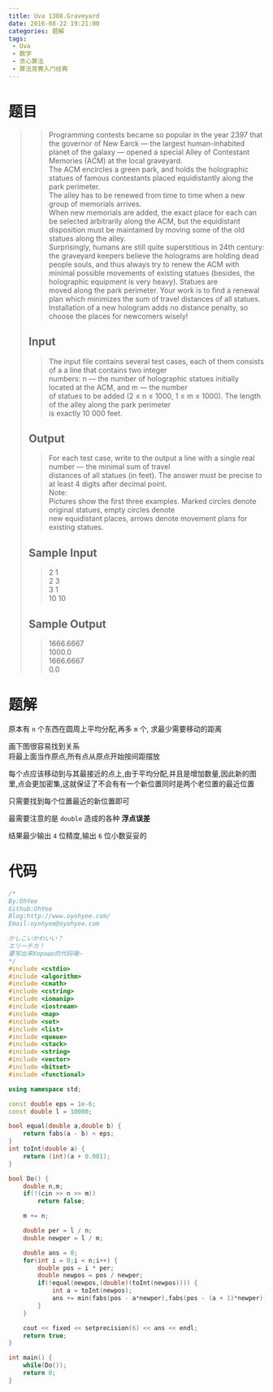 ```yaml
---
title: Uva 1388.Graveyard
date: 2016-08-22 19:21:00
categories: 题解
tags: 
 - Uva
 - 数学
 - 贪心算法
 - 算法竞赛入门经典
---
```

# 题目
>> Programming contests became so popular in the year 2397 that the governor of New Earck — the largest human-inhabited planet of the galaxy — opened a special Alley of Contestant Memories (ACM) at the local graveyard.   
>> The ACM encircles a green park, and holds the holographic statues of famous contestants placed equidistantly along the park perimeter.   
>> The alley has to be renewed from time to time when a new group of memorials arrives.  
>> When new memorials are added, the exact place for each can be selected arbitrarily along the ACM, but the equidistant disposition must be maintained by moving some of the old statues along the alley.  
>> Surprisingly, humans are still quite superstitious in 24th century:   
>> the graveyard keepers believe the holograms are holding dead people souls, and thus always try to renew the ACM with minimal possible movements of existing statues (besides, the holographic equipment is very heavy). Statues are  
>> moved along the park perimeter. Your work is to find a renewal plan which minimizes the sum of travel distances of all statues. Installation of a new hologram adds no distance penalty, so choose the places for newcomers wisely!  
>> <!--more-->  
> 
> ## Input  
>> The input file contains several test cases, each of them consists of a a line that contains two integer  
>> numbers: n — the number of holographic statues initially located at the ACM, and m — the number  
>> of statues to be added (2 ≤ n ≤ 1000, 1 ≤ m ≤ 1000). The length of the alley along the park perimeter  
>> is exactly 10 000 feet.  
> 
> ## Output  
>> For each test case, write to the output a line with a single real number — the minimal sum of travel  
>> distances of all statues (in feet). The answer must be precise to at least 4 digits after decimal point.  
>> Note:  
>> Pictures show the first three examples. Marked circles denote original statues, empty circles denote  
>> new equidistant places, arrows denote movement plans for existing statues.  
> 
> ## Sample Input  
>> 2 1  
>> 2 3  
>> 3 1  
>> 10 10  
> 
> ## Sample Output  
>> 1666.6667  
>> 1000.0  
>> 1666.6667  
>> 0.0  


# 题解
原本有 `n` 个东西在圆周上平均分配,再多 `m` 个, 求最少需要移动的距离  

画下图很容易找到关系  
将最上面当作原点,所有点从原点开始按间距摆放  

每个点应该移动到与其最接近的点上,由于平均分配,并且是增加数量,因此新的图里,点会更加密集,这就保证了不会有有一个新位置同时是两个老位置的最近位置  

只需要找到每个位置最近的新位置即可  

最需要注意的是 `double` 造成的各种 **浮点误差**  

结果最少输出 `4` 位精度,输出 `6` 位小数妥妥的  

# 代码
```cpp Graveyard https://github.com/OhYee/ACM.github.io/blob/master/Uva/1388.%47%72%61%76%65%79%61%72%64.cpp 代码备份
/*
By:OhYee
Github:OhYee
Blog:http://www.oyohyee.com/
Email:oyohyee@oyohyee.com

かしこいかわいい？
エリーチカ！
要写出来Хорошо的代码哦~
*/
#include <cstdio>
#include <algorithm>
#include <cmath>
#include <cstring>
#include <iomanip>
#include <iostream>
#include <map>
#include <set>
#include <list>
#include <queue>
#include <stack>
#include <string>
#include <vector>
#include <bitset>
#include <functional>

using namespace std;

const double eps = 1e-6;
const double l = 10000;

bool equal(double a,double b) {
	return fabs(a - b) < eps;
}
int toInt(double a) {
	return (int)(a + 0.001);
}

bool Do() {
	double n,m;
	if(!(cin >> n >> m))
		return false;

	m += n;

	double per = l / n;
	double newper = l / m;

	double ans = 0;
	for(int i = 0;i < n;i++) {
		double pos = i * per;
		double newpos = pos / newper;
		if(!equal(newpos,(double)(toInt(newpos)))) {
			int a = toInt(newpos);
			ans += min(fabs(pos - a*newper),fabs(pos - (a + 1)*newper));
		}
	}

	cout << fixed << setprecision(6) << ans << endl;
	return true;
}

int main() {
	while(Do());
	return 0;
}
```
